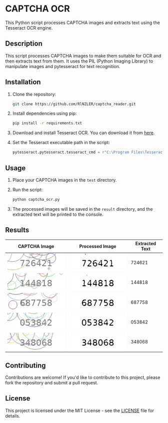 # CAPTCHA OCR

This Python script processes CAPTCHA images and extracts text using the Tesseract OCR engine.

## Description

This script processes CAPTCHA images to make them suitable for OCR and then extracts text from them. It uses the PIL (Python Imaging Library) to manipulate images and pytesseract for text recognition.

## Installation

1. Clone the repository:
    ```bash
    git clone https://github.com/RlNZLER/captcha_reader.git
    ```

2. Install dependencies using pip:
    ```bash
    pip install -r requirements.txt
    ```

3. Download and install Tesseract OCR. You can download it from [here](https://github.com/UB-Mannheim/tesseract/wiki).

4. Set the Tesseract executable path in the script:
    ```python
    pytesseract.pytesseract.tesseract_cmd = r"C:\Program Files\Tesseract-OCR\tesseract.exe"
    ```

## Usage

1. Place your CAPTCHA images in the `test` directory.

2. Run the script:
    ```bash
    python captcha_ocr.py
    ```

3. The processed images will be saved in the `result` directory, and the extracted text will be printed to the console.

## Results

| CAPTCHA Image | Processed Image | Extracted Text |
|---------------|-----------------|----------------|
| ![Captcha Image 1](test/captcha1.jpeg) | ![Processed Image 1](result/captcha1_processed.jpeg) | 724621 |
| ![Captcha Image 2](test/captcha2.jpeg) | ![Processed Image 2](result/captcha2_processed.jpeg) | 144818 |
| ![Captcha Image 3](test/captcha3.jpeg) | ![Processed Image 3](result/captcha3_processed.jpeg) | 687758 |
| ![Captcha Image 4](test/captcha4.jpeg) | ![Processed Image 4](result/captcha4_processed.jpeg) | 053842 |
| ![Captcha Image 5](test/captcha5.jpeg) | ![Processed Image 5](result/captcha5_processed.jpeg) | 348068 |

## Contributing

Contributions are welcome! If you'd like to contribute to this project, please fork the repository and submit a pull request.

## License

This project is licensed under the MIT License - see the [LICENSE](LICENSE) file for details.

